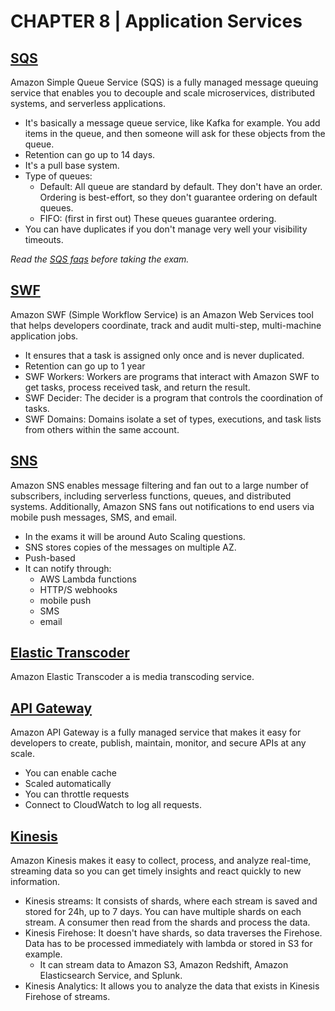 # CHAPTER 8 | Application Services

## [SQS](https://aws.amazon.com/sqs/)

Amazon Simple Queue Service (SQS) is a fully managed message queuing service that enables you to decouple and scale microservices, distributed systems, and serverless applications.

* It's basically a message queue service, like Kafka for example. You add items in the queue, and then someone will ask for these objects from the queue.
* Retention can go up to 14 days.
* It's a pull base system.
* Type of queues:
  * Default: All queue are standard by default. They don't have an order. Ordering is best-effort, so they don't guarantee ordering on default queues.
  * FIFO: (first in first out) These queues guarantee ordering.
* You can have duplicates if you don't manage very well your visibility timeouts.

_Read the [SQS faqs](https://aws.amazon.com/sqs/faqs/) before taking the exam._

## [SWF](https://aws.amazon.com/swf/)

Amazon SWF (Simple Workflow Service) is an Amazon Web Services tool that helps developers coordinate, track and audit multi-step, multi-machine application jobs.

* It ensures that a task is assigned only once and is never duplicated.
* Retention can go up to 1 year
* SWF Workers: Workers are programs that interact with Amazon SWF to get tasks, process received task, and return the result.
* SWF Decider: The decider is a program that controls the coordination of tasks.
* SWF Domains: Domains isolate a set of types, executions, and task lists from others within the same account.

## [SNS](https://aws.amazon.com/sns/)

Amazon SNS enables message filtering and fan out to a large number of subscribers, including serverless functions, queues, and distributed systems. Additionally, Amazon SNS fans out notifications to end users via mobile push messages, SMS, and email.

* In the exams it will be around Auto Scaling questions.
* SNS stores copies of the messages on multiple AZ.
* Push-based
* It can notify through:
  * AWS Lambda functions
  * HTTP/S webhooks
  * mobile push
  * SMS
  * email

## [Elastic Transcoder](https://aws.amazon.com/elastictranscoder/)

Amazon Elastic Transcoder a is media transcoding service.

## [API Gateway](https://aws.amazon.com/api-gateway/)

Amazon API Gateway is a fully managed service that makes it easy for developers to create, publish, maintain, monitor, and secure APIs at any scale.

* You can enable cache
* Scaled automatically
* You can throttle requests
* Connect to CloudWatch to log all requests.

## [Kinesis](https://aws.amazon.com/kinesis/)

Amazon Kinesis makes it easy to collect, process, and analyze real-time, streaming data so you can get timely insights and react quickly to new information.

* Kinesis streams: It consists of shards, where each stream is saved and stored for 24h, up to 7 days. You can have multiple shards on each stream. A consumer then read from the shards and process the data.
* Kinesis Firehose: It doesn't have shards, so data traverses the Firehose. Data has to be processed immediately with lambda or stored in S3 for example.
  * It can stream data to Amazon S3, Amazon Redshift, Amazon Elasticsearch Service, and Splunk.
* Kinesis Analytics: It allows you to analyze the data that exists in Kinesis Firehose of streams.
